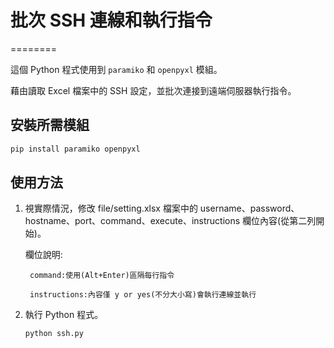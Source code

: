 # 批次 SSH 連線和執行指令

========

這個 Python 程式使用到 `paramiko` 和 `openpyxl` 模組。

藉由讀取 Excel 檔案中的 SSH 設定，並批次連接到遠端伺服器執行指令。

## 安裝所需模組
```bash
pip install paramiko openpyxl
```

## 使用方法

1. 視實際情況，修改 file/setting.xlsx 檔案中的 username、password、hostname、port、command、execute、instructions 欄位內容(從第二列開始)。

    欄位說明:

        command:使用(Alt+Enter)區隔每行指令

        instructions:內容僅 y or yes(不分大小寫)會執行連線並執行

2. 執行 Python 程式。
    ```bash
    python ssh.py
    ```